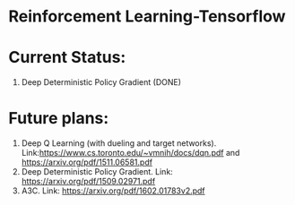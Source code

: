 # Reinforcement Learning-Tensorflow

# Current Status:
1. Deep Deterministic Policy Gradient (DONE)

# Future plans:
1. Deep Q Learning (with dueling and target networks). Link:https://www.cs.toronto.edu/~vmnih/docs/dqn.pdf and https://arxiv.org/pdf/1511.06581.pdf
2. Deep Deterministic Policy Gradient. Link: https://arxiv.org/pdf/1509.02971.pdf
3. A3C. Link: https://arxiv.org/pdf/1602.01783v2.pdf
